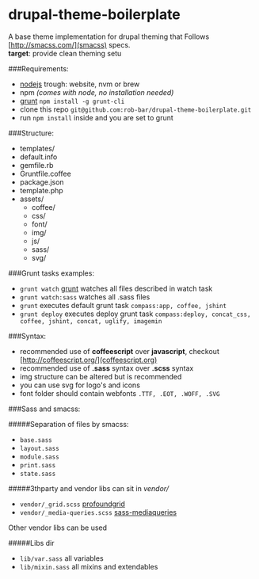 drupal-theme-boilerplate
========================

A base theme implementation for drupal theming that Follows [http://smacss.com/](smacss) specs.<br>
**target**: provide clean theming setu


###Requirements:
  * [nodejs](http://nodejs.org) trough: website, nvm or brew
  * npm *(comes with node, no installation needed)*
  * [grunt](http://gruntjs.com/) `npm install -g grunt-cli`
  * clone this repo `git@github.com:rob-bar/drupal-theme-boilerplate.git`
  * run `npm install` inside and you are set to grunt


###Structure:
  * templates/
  * default.info
  * gemfile.rb
  * Gruntfile.coffee
  * package.json
  * template.php
  * assets/
    * coffee/
    * css/
    * font/
    * img/
    * js/
    * sass/
    * svg/


###Grunt tasks examples:
  * `grunt watch` [grunt](http://gruntjs.com/) watches all files described in watch task
  * `grunt watch:sass` watches all .sass files
  * `grunt` executes default grunt task `compass:app, coffee, jshint`
  * `grunt deploy` executes deploy grunt task `compass:deploy, concat_css, coffee, jshint, concat, uglify, imagemin`


###Syntax:
  * recommended use of **coffeescript** over **javascript**, checkout [http://coffeescript.org/](coffeescript.org)
  * recommended use of **.sass** syntax over **.scss** syntax
  * img structure can be altered but is recommended
  * you can use svg for logo's and icons
  * font folder should contain webfonts `.TTF, .EOT, .WOFF, .SVG`


###Sass and smacss:

#####Separation of files by smacss:

  * `base.sass`
  * `layout.sass`
  * `module.sass`
  * `print.sass`
  * `state.sass`

#####3thparty and vendor libs can sit in *vendor/*

  * `vendor/_grid.scss` [profoundgrid](http://www.profoundgrid.com/)
  * `vendor/_media-queries.scss` [sass-mediaqueries](http://paranoida.github.io/sass-mediaqueries/)

Other vendor libs can be used

#####Libs dir
  * `lib/var.sass` all variables
  * `lib/mixin.sass` all mixins and extendables
